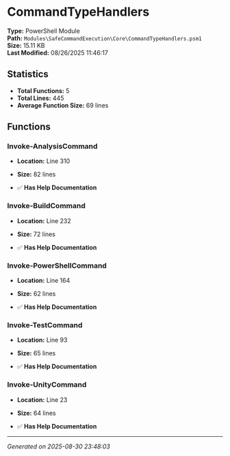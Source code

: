 # CommandTypeHandlers

**Type:** PowerShell Module  
**Path:** `Modules\SafeCommandExecution\Core\CommandTypeHandlers.psm1`  
**Size:** 15.11 KB  
**Last Modified:** 08/26/2025 11:46:17  

## Statistics

- **Total Functions:** 5
- **Total Lines:** 445
- **Average Function Size:** 69 lines

## Functions


### Invoke-AnalysisCommand

- **Location:** Line 310
- **Size:** 82 lines

- ✅ **Has Help Documentation** 
### Invoke-BuildCommand

- **Location:** Line 232
- **Size:** 72 lines

- ✅ **Has Help Documentation** 
### Invoke-PowerShellCommand

- **Location:** Line 164
- **Size:** 62 lines

- ✅ **Has Help Documentation** 
### Invoke-TestCommand

- **Location:** Line 93
- **Size:** 65 lines

- ✅ **Has Help Documentation** 
### Invoke-UnityCommand

- **Location:** Line 23
- **Size:** 64 lines

- ✅ **Has Help Documentation**

---
*Generated on 2025-08-30 23:48:03*

